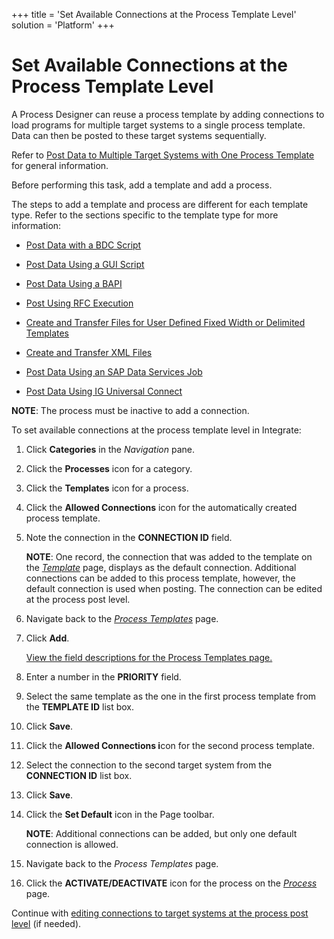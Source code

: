 +++
title = 'Set Available Connections at the Process Template Level'
solution = 'Platform'
+++

# Set Available Connections at the Process Template Level

A Process Designer can reuse a process template by adding connections to
load programs for multiple target systems to a single process template.
Data can then be posted to these target systems sequentially.

Refer to [Post Data to Multiple Target Systems with One Process
Template](Post_Data_to_Multiple_Target_Systems_with_One_Process_Template.htm)
for general information.

Before performing this task, add a template and add a process.

The steps to add a template and process are different for each template
type. Refer to the sections specific to the template type for more
information:

  - [Post Data with a BDC Script](Post_Data_with_a_BDC_Script.htm)

  - [Post Data Using a GUI Script](Post_Data_Using_a_GUI_Script.htm)

  - [Post Data Using a BAPI](Post_Data_Using_a_BAPI.htm)

  - [Post Using RFC Execution](Post_Using_RFC_Execution.htm)

  - [Create and Transfer Files for User Defined Fixed Width or Delimited
    Templates](CreatTransferFilesUrDTemplates.htm)

  - [Create and Transfer XML Files](CreateTransferXMLOverview.htm)

  - [Post Data Using an SAP Data Services
    Job](Post_Data_Using_an_SAP_Data_Services_Job_Overview.htm)

  - [Post Data Using IG Universal
    Connect](../../IGUC/Post%20Data%20Using%20IG%20Universal%20Connect%20Overview.htm)

<span style="font-weight: bold;">NOTE</span>: The process must be
inactive to add a connection.

To set available connections at the process template level in Integrate:

1.  Click <span style="font-weight: bold;">Categories</span> in the
    <span style="font-style: italic;">Navigation</span> pane.

2.  Click the <span style="font-weight: bold;">Processes</span> icon for
    a category.

3.  Click the <span style="font-weight: bold;">Templates</span> icon for
    a process.

4.  Click the <span style="font-weight: bold;">Allowed
    Connections</span> icon for the automatically created process
    template.

5.  Note the connection in the
    <span style="font-weight: bold;">CONNECTION ID</span> field.
    
    <span style="font-weight: bold;">NOTE</span>: One record, the
    connection that was added to the template on the
    <span style="font-style: italic;">[Template](../Page_Desc/Template_H.htm)</span>
    page, displays as the default connection. Additional connections can
    be added to this process template, however, the default connection
    is used when posting. The connection can be edited at the process
    post level.

6.  Navigate back to the <span style="font-style: italic;">[Process
    Templates](../Page_Desc/Process_Templates_H.htm)</span> page.

7.  Click <span style="font-weight: bold;">Add</span>.
    
    [View the field descriptions for the Process Templates
    page.](../Page_Desc/Process_Templates_H.htm)

8.  Enter a number in the
    <span style="font-weight: bold;">PRIORITY</span> field.

9.  Select the same template as the one in the first process template
    from the <span style="font-weight: bold;">TEMPLATE ID</span> list
    box.

10. Click <span style="font-weight: bold;">Save</span>.

11. Click the <span style="font-weight: bold;">Allowed Connections
    i</span>con for the second process template.

12. Select the connection to the second target system from the
    <span style="font-weight: bold;">CONNECTION ID</span> list box.

13. Click <span style="font-weight: bold;">Save</span>.

14. Click the <span style="font-weight: bold;">Set Default</span> icon
    in the Page toolbar.
    
    <span style="font-weight: bold;">NOTE</span>: Additional connections
    can be added, but only one default connection is allowed.

15. Navigate back to the <span style="font-style: italic;">Process
    Templates</span> page.

16. Click the
    <span style="font-weight: bold;">ACTIVATE/DEACTIVATE</span> icon for
    the process on the
    <span style="font-style: italic;">[Process](../Page_Desc/Process_H.htm)</span>
    page.

Continue with [editing connections to target systems at the process post
level](Edit_Connections_to_Target_Systems_at_the_Process_Post_Level.htm)
(if needed).
